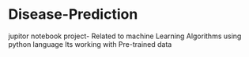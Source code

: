 # Disease-Prediction
jupitor notebook project- 
Related to machine Learning Algorithms using python language
Its working with Pre-trained data


